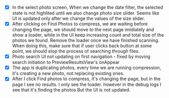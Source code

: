 - [x] In the select photo screen, When we change the date filter, the selected state is not highlited until we also change photo size slider. Seems like UI is updated only after we change the values of the size slider. 
- [x] After clicking on Find Photos to compress, we are waiting before changing the page, we should move to the next page imidiately and show a loader, while in the UI keep increasing count and total size of the photos we found. Remove the loader once we have finished scanning. When doing this, make sure that if user clicks back button at some point, we should stop the process of searching through files.
- [x] Photo search UI not updating on first navigation - fixed by moving search initiation to PreviewResultsView's onAppear 
- [x] The app is duplicating photos, every time we are running compression, it's creating a new photo, not replacing existing ones. 
- [x] After I click Find photos to compress, it's changing the page, but in the page I see no results. I only see the loader. however in the debug logs I see that it's finding the photos But the UI is not updated. 
